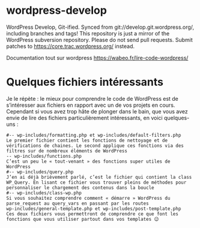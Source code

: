 # wordpress-develop
WordPress Develop, Git-ified. Synced from git://develop.git.wordpress.org/, including branches and tags! This repository is just a mirror of the WordPress subversion repository. Please do not send pull requests. Submit patches to https://core.trac.wordpress.org/ instead. 


Documentation tout sur wordpress 
https://wabeo.fr/lire-code-wordpress/

# Quelques fichiers intéressants

Je le répète : le mieux pour comprendre le code de WordPress est de s’intéresser aux fichiers en rapport avec un de vos projets en cours. Cependant si vous avez trop hâte de plonger dans le bain, que vous avez envie de lire des fichiers particulièrement intéressants, en voici quelques-uns :

    #-- wp-includes/formatting.php et wp-includes/default-filters.php
    Le premier fichier contient les fonctions de nettoyage et de vérifications de chaines. Le second applique ces fonctions via des filtres sur de nombreux éléments de WordPress
    -- wp-includes/functions.php
    C’est un peu le « tout-venant » des fonctions super utiles de WordPress
    #-- wp-includes/query.php
    J’en ai déjà brièvement parlé, c’est le fichier qui contient la class WP_Query. En lisant ce fichier vous trouver pleins de méthodes pour personnaliser le chargement des contenus dans la boucle
    #-- wp-includes/class-wp.php
    Si vous souhaitez comprendre comment « démarre » WordPress du parse_request au query_vars en passant par les routes
    wp-includes/general-template.php et wp-includes/post-template.php
    Ces deux fichiers vous permettront de comprendre ce que font les fonctions que vous utiliser partout dans vos templates 😉
